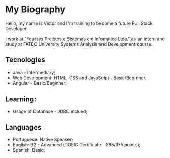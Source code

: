 # My Biography

Hello, my name is Victor and I'm training to become a future Full Stack Developer.

I work at "Foursys Projetos e Sistemas em Infomatica Ltda." as an intern and study at FATEC University Systems Analysis and Development course.

## Tecnologies

+ Java - Intermediary;
+ Web Development: HTML, CSS and JavaScipt - Basic/Beginner;
+ Angular - Basic/Beginner;

## Learning:
  
+ Usage of Database - JDBC inclued;

## Languages

+ Portuguese: Native Speaker;
+ English: B2 - Advanced (TOEIC Certificate - 885/975 points);
+ Spanish: Basic;
